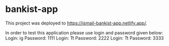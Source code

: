 # bankist-app

This project was deployed to https://ismail-bankist-app.netlify.app/.

In order to test this application please use login and password given below:
Login: ig
Password: 1111
Login: Tt
Password: 2222
Login: Tt
Password: 3333
